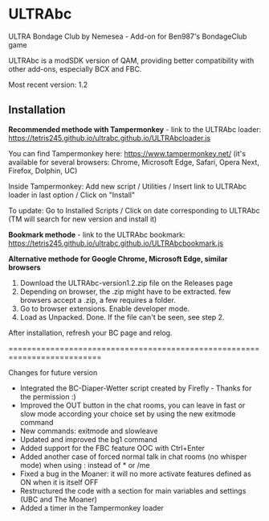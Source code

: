 # ULTRAbc

ULTRA Bondage Club by Nemesea - Add-on for Ben987's BondageClub game

ULTRAbc is a modSDK version of QAM, providing better compatibility with other add-ons, especially BCX and FBC.

Most recent version: 1.2

## Installation 

**Recommended methode with Tampermonkey** - link to the ULTRAbc loader: https://tetris245.github.io/ultrabc.github.io/ULTRAbcloader.js

You can find Tampermonkey here: https://www.tampermonkey.net/ (it's available for several browsers: Chrome, Microsoft Edge, Safari, Opera Next, Firefox, Dolphin, UC)

Inside Tampermonkey: Add new script / Utilities / Insert link to ULTRAbc loader in last option / Click on "Install"

To update: Go to Installed Scripts / Click on date corresponding to ULTRAbc (TM will search for new version and install it)

**Bookmark methode** - link to the ULTRAbc bookmark: https://tetris245.github.io/ultrabc.github.io/ULTRAbcbookmark.js

**Alternative methode for Google Chrome, Microsoft Edge, similar browsers**
1. Download the ULTRAbc-version1.2.zip file on the Releases page
2. Depending on browser, the .zip might have to be extracted. few browsers accept a .zip, a few requires a folder.
3. Go to browser extensions. Enable developer mode.
4. Load as Unpacked. Done. If the file can't be seen, see step 2.

After installation, refresh your BC page and relog.

==========================================================================

Changes for future version

* Integrated the BC-Diaper-Wetter script created by Firefly - Thanks for the permission :)
* Improved the OUT button in the chat rooms, you can leave in fast or slow mode according your choice set by using the new exitmode command
* New commands: exitmode and slowleave 
* Updated and improved the bg1 command
* Added support for the FBC feature OOC with Ctrl+Enter
* Added another case of forced normal talk in chat rooms (no whisper mode) when using : instead of * or /me
* Fixed a bug in the Moaner: it will no more activate features defined as ON when it is itself OFF
* Restructured the code with a section for main variables and settings (UBC and The Moaner)
* Added a timer in the Tampermonkey loader
